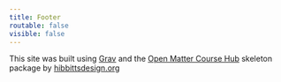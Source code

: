 ```yaml
---
title: Footer
routable: false
visible: false
---
```


This site was built using [Grav](http://getgrav.org) and the [Open Matter Course Hub](http://learn.hibbittsdesign.org/coursehub) skeleton package by [hibbittsdesign.org](http://hibbittsdesign.org)

